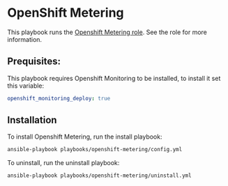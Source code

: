 # OpenShift Metering

This playbook runs the [Openshift Metering role](../../roles/openshift_metering).
See the role for more information.

## Prequisites:

This playbook requires Openshift Monitoring to be installed, to install it set this variable:

```yaml
openshift_monitoring_deploy: true
```

## Installation

To install Openshift Metering, run the install playbook:

```bash
ansible-playbook playbooks/openshift-metering/config.yml
```

To uninstall, run the uninstall playbook:

```bash
ansible-playbook playbooks/openshift-metering/uninstall.yml
```

